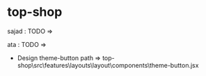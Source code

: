 # top-shop


sajad :
TODO =>


ata :
TODO => 
- Design theme-button
    path => top-shop\src\features\layouts\layout\components\theme-button.jsx
